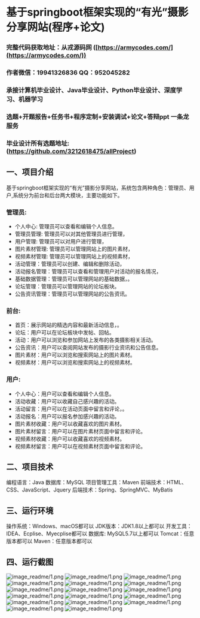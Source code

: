 基于springboot框架实现的“有光”摄影分享网站(程序+论文)
=
###  完整代码获取地址：从戎源码网 ([https://armycodes.com/](https://armycodes.com/))
###  作者微信：19941326836  QQ：952045282 
###  承接计算机毕业设计、Java毕业设计、Python毕业设计、深度学习、机器学习
###  选题+开题报告+任务书+程序定制+安装调试+论文+答辩ppt 一条龙服务
###  毕业设计所有选题地址:(https://github.com/3212618475/allProject)


一、项目介绍
---
基于springboot框架实现的“有光”摄影分享网站，系统包含两种角色：管理员、用户,系统分为前台和后台两大模块，主要功能如下。

### 管理员:
- 个人中心: 管理员可以查看和编辑个人信息。
- 管理员管理: 管理员可以对其他管理员进行管理，
- 用户管理: 管理员可以对用户进行管理，
- 图片素材管理: 管理员可以管理网站上的图片素材，
- 视频素材管理: 管理员可以管理网站上的视频素材，
- 活动管理：管理员可以创建、编辑和删除活动，
- 活动报名管理：管理员可以查看和管理用户对活动的报名情况，
- 基础数据管理：管理员可以管理网站的基础数据，。
- 论坛管理：管理员可以管理网站的论坛板块。
- 公告资讯管理：管理员可以管理网站的公告资讯。

### 前台:
- 首页：展示网站的精选内容和最新活动信息，。
- 论坛：用户可以在论坛板块中发帖、回帖。
- 活动：用户可以浏览和参加网站上发布的各类摄影相关活动。
- 公告资讯：用户可以查阅网站发布的摄影行业资讯和公告信息。
- 图片素材：用户可以浏览和搜索网站上的图片素材。
- 视频素材：用户可以浏览和搜索网站上的视频素材。

### 用户:
- 个人中心：用户可以查看和编辑个人信息。
- 活动收藏：用户可以收藏自己感兴趣的活动。
- 活动留言：用户可以在活动页面中留言和评论，。
- 活动报名：用户可以报名参加感兴趣的活动。
- 图片素材收藏：用户可以收藏喜欢的图片素材。
- 图片素材留言：用户可以在图片素材页面中留言和评论。
- 视频素材收藏：用户可以收藏喜欢的视频素材。
- 视频素材留言：用户可以在视频素材页面中留言和评论。


二、项目技术
---
编程语言：Java
数据库：MySQL
项目管理工具：Maven
前端技术：HTML、CSS、JavaScript、Jquery
后端技术：Spring、SpringMVC、MyBatis

三、运行环境
---
操作系统：Windows、macOS都可以
JDK版本：JDK1.8以上都可以
开发工具：IDEA、Ecplise、Myecplise都可以
数据库: MySQL5.7以上都可以
Tomcat：任意版本都可以
Maven：任意版本都可以

四、运行截图
---
![image_readme/1.png](https://github.com/3212618475/Structure-of-Photography-Sharing-/blob/fc3ae27607f57d09bcac8dde4a8412cafbb1c521/image_readme/1.png)
![image_readme/1.png](https://github.com/3212618475/Structure-of-Photography-Sharing-/blob/fc3ae27607f57d09bcac8dde4a8412cafbb1c521/image_readme/2.png)
![image_readme/1.png](https://github.com/3212618475/Structure-of-Photography-Sharing-/blob/fc3ae27607f57d09bcac8dde4a8412cafbb1c521/image_readme/3.png)
![image_readme/1.png](https://github.com/3212618475/Structure-of-Photography-Sharing-/blob/fc3ae27607f57d09bcac8dde4a8412cafbb1c521/image_readme/4.png)
![image_readme/1.png](https://github.com/3212618475/Structure-of-Photography-Sharing-/blob/fc3ae27607f57d09bcac8dde4a8412cafbb1c521/image_readme/5.png)
![image_readme/1.png](https://github.com/3212618475/Structure-of-Photography-Sharing-/blob/fc3ae27607f57d09bcac8dde4a8412cafbb1c521/image_readme/6.png)
![image_readme/1.png](https://github.com/3212618475/Structure-of-Photography-Sharing-/blob/fc3ae27607f57d09bcac8dde4a8412cafbb1c521/image_readme/7.png)
![image_readme/1.png](https://github.com/3212618475/Structure-of-Photography-Sharing-/blob/fc3ae27607f57d09bcac8dde4a8412cafbb1c521/image_readme/8.png)
![image_readme/1.png](https://github.com/3212618475/Structure-of-Photography-Sharing-/blob/fc3ae27607f57d09bcac8dde4a8412cafbb1c521/image_readme/9.png)
![image_readme/1.png](https://github.com/3212618475/Structure-of-Photography-Sharing-/blob/fc3ae27607f57d09bcac8dde4a8412cafbb1c521/image_readme/10.png)
![image_readme/1.png](https://github.com/3212618475/Structure-of-Photography-Sharing-/blob/fc3ae27607f57d09bcac8dde4a8412cafbb1c521/image_readme/11.png)
![image_readme/1.png](https://github.com/3212618475/Structure-of-Photography-Sharing-/blob/fc3ae27607f57d09bcac8dde4a8412cafbb1c521/image_readme/12.png)
![image_readme/1.png](https://github.com/3212618475/Structure-of-Photography-Sharing-/blob/fc3ae27607f57d09bcac8dde4a8412cafbb1c521/image_readme/13.png)
![image_readme/1.png](https://github.com/3212618475/Structure-of-Photography-Sharing-/blob/fc3ae27607f57d09bcac8dde4a8412cafbb1c521/image_readme/14.png)
![image_readme/1.png](https://github.com/3212618475/Structure-of-Photography-Sharing-/blob/fc3ae27607f57d09bcac8dde4a8412cafbb1c521/image_readme/15.png)
![image_readme/1.png](https://github.com/3212618475/Structure-of-Photography-Sharing-/blob/fc3ae27607f57d09bcac8dde4a8412cafbb1c521/image_readme/16.png)
![image_readme/1.png](https://github.com/3212618475/Structure-of-Photography-Sharing-/blob/fc3ae27607f57d09bcac8dde4a8412cafbb1c521/image_readme/17.png)
